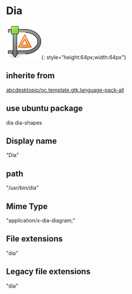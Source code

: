 # Dia
![dia.svg](/applications/icons/dia.svg){: style="height:64px;width:64px"}
## inherite from
[abcdesktopio/oc.template.gtk.language-pack-all](abcdesktopio/oc.template.gtk.language-pack-all.md)
## use ubuntu package
dia dia-shapes
## Display name
"Dia"
## path
"/usr/bin/dia"
## Mime Type
"application/x-dia-diagram;"
## File extensions
"dia"
## Legacy file extensions
"dia"
